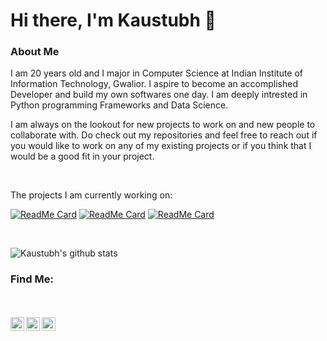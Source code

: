 # Hi there, I'm Kaustubh 👋

### About Me
I am 20 years old and I major in Computer Science at Indian Institute of Information Technology, Gwalior. I aspire to become an accomplished Developer and build my own softwares one day. I am deeply intrested in Python programming Frameworks and Data Science.

I am always on the lookout for new projects to work on and new people to collaborate with. Do check out my repositories and feel free to reach out if you would like to work on any of my existing projects or if you think that I would be a good fit in your project.

</h4>
</div>

<br />

<div><p>The projects I am currently working on: </p></div>


[![ReadMe Card](https://github-readme-stats.vercel.app/api/pin/?username=kc611&repo=URL-Shortener)](https://github.com/kc611/URL-Shortener)
[![ReadMe Card](https://github-readme-stats.vercel.app/api/pin/?username=kc611&repo=chatbuddy)](https://github.com/kc611/chatbuddy)
[![ReadMe Card](https://github-readme-stats.vercel.app/api/pin/?username=kc611&repo=Online-Compiler)](https://github.com/kc611/Online-Compiler)

<br>

![Kaustubh's github stats](https://github-readme-stats.vercel.app/api?username=kc611&show_icons=true&theme=radical)

### Find Me:
<br>
<br>
<a href="https://www.linkedin.com/in/kaustubh-chaudhari-763a26193/">
  <img align="left" width="22px" src="https://cdn.jsdelivr.net/npm/simple-icons@v3/icons/linkedin.svg" />
</a>
<a href="https://www.codechef.com/users/ckaustubhm06">
  <img align="left" width="22px" src="https://cdn.jsdelivr.net/npm/simple-icons@v3/icons/codechef.svg" />
</a>
<a href="https://www.kaggle.com/kaustubhchaudhari">
  <img align="left" width="22px" src="https://cdn.jsdelivr.net/npm/simple-icons@v3/icons/kaggle.svg" />
</a>
<br>
<br>

<div>
 <p>



